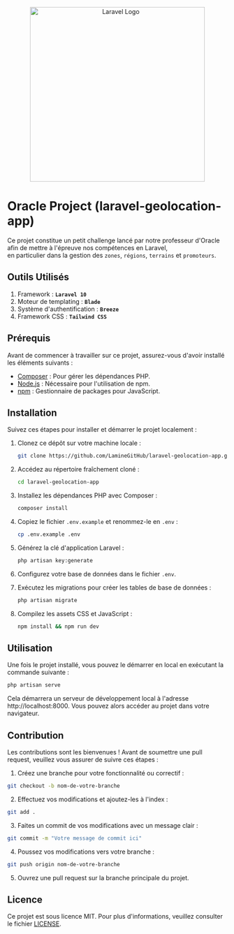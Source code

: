 <p align="center"><a href="https://laravel.com" target="_blank"><img src="https://raw.githubusercontent.com/laravel/art/master/logo-lockup/5%20SVG/2%20CMYK/1%20Full%20Color/laravel-logolockup-cmyk-red.svg" width="400" alt="Laravel Logo"></a></p>


# Oracle Project (laravel-geolocation-app)

Ce projet constitue un petit challenge lancé par notre professeur d'Oracle afin de mettre à l'épreuve nos 
compétences en Laravel,  
en particulier dans la gestion des `zones`, `régions`, `terrains` et `promoteurs`.

## Outils Utilisés

1. Framework : **`Laravel 10`**
2. Moteur de templating : **`Blade`**
3. Système d'authentification : **`Breeze`**
4. Framework CSS : **`Tailwind CSS`**

## Prérequis

Avant de commencer à travailler sur ce projet, assurez-vous d'avoir installé les éléments suivants :

- [Composer](https://getcomposer.org/) : Pour gérer les dépendances PHP.
- [Node.js](https://nodejs.org/) : Nécessaire pour l'utilisation de npm.
- [npm](https://www.npmjs.com/) : Gestionnaire de packages pour JavaScript.

## Installation

Suivez ces étapes pour installer et démarrer le projet localement :

1. Clonez ce dépôt sur votre machine locale :

    ```bash
    git clone https://github.com/LamineGitHub/laravel-geolocation-app.git
    ```

2. Accédez au répertoire fraîchement cloné :

    ```bash
    cd laravel-geolocation-app
    ```

3. Installez les dépendances PHP avec Composer :

    ```bash
    composer install
    ```

4. Copiez le fichier `.env.example` et renommez-le en `.env` :

    ```bash
    cp .env.example .env
    ```

5. Générez la clé d'application Laravel :

    ```bash
    php artisan key:generate
    ```

6. Configurez votre base de données dans le fichier `.env`.

7. Exécutez les migrations pour créer les tables de base de données :

    ```bash
    php artisan migrate
    ```

8. Compilez les assets CSS et JavaScript :

    ```bash
    npm install && npm run dev
    ```

## Utilisation

Une fois le projet installé, vous pouvez le démarrer en local en exécutant la commande suivante :

```bash
php artisan serve
```

Cela démarrera un serveur de développement local à l'adresse http://localhost:8000. Vous pouvez alors accéder au projet dans votre navigateur.

## Contribution
Les contributions sont les bienvenues ! Avant de soumettre une pull request, veuillez vous assurer de suivre ces étapes :

1. Créez une branche pour votre fonctionnalité ou correctif :
```bash
git checkout -b nom-de-votre-branche
```

2. Effectuez vos modifications et ajoutez-les à l'index :
```bash
git add .
```

3. Faites un commit de vos modifications avec un message clair :

```bash
git commit -m "Votre message de commit ici"
```
4. Poussez vos modifications vers votre branche :

```bash
git push origin nom-de-votre-branche
```
5. Ouvrez une pull request sur la branche principale du projet.

## Licence

Ce projet est sous licence MIT. Pour plus d'informations, veuillez consulter le fichier [LICENSE](LICENSE).
